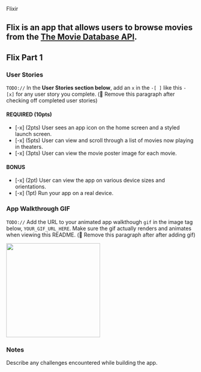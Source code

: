  Flixir

Flix is an app that allows users to browse movies from the [The Movie Database API](http://docs.themoviedb.apiary.io/#).
---

## Flix Part 1

### User Stories
`TODO://` In the **User Stories section below**, add an `x` in the `-[ ]` like this `- [x]` for any user story you complete. (🚫 Remove this paragraph after checking off completed user stories)

#### REQUIRED (10pts)
- [-x] (2pts) User sees an app icon on the home screen and a styled launch screen.
- [-x] (5pts) User can view and scroll through a list of movies now playing in theaters.
- [-x] (3pts) User can view the movie poster image for each movie.

#### BONUS
- [-x] (2pt) User can view the app on various device sizes and orientations.
- [-x] (1pt) Run your app on a real device.

### App Walkthrough GIF
`TODO://` Add the URL to your animated app walkthough `gif` in the image tag below, `YOUR_GIF_URL_HERE`. Make sure the gif actually renders and animates when viewing this README. (🚫 Remove this paragraph after after adding gif)

<img src="./walkthrough.gif" width=250><br>

### Notes
Describe any challenges encountered while building the app.
